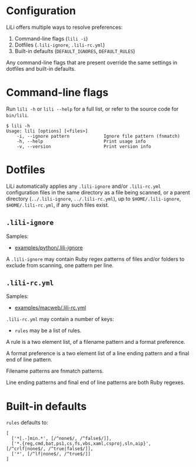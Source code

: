 # Configuration

LiLi offers multiple ways to resolve preferences:

1. Command-line flags (`lili -i`)
2. Dotfiles (`.lili-ignore`, `.lili-rc.yml`)
3. Built-in defaults (`DEFAULT_IGNORES`, `DEFAULT_RULES`)

Any command-line flags that are present override the same settings in dotfiles and built-in defaults.

# Command-line flags

Run `lili -h` or `lili --help` for a full list, or refer to the source code for `bin/lili`.

```
$ lili -h
Usage: lili [options] [<files>]
    -i, --ignore pattern             Ignore file pattern (fnmatch)
    -h, --help                       Print usage info
    -v, --version                    Print version info
```

# Dotfiles

LiLi automatically applies any `.lili-ignore` and/or `.lili-rc.yml` configuration files in the same directory as a file being scanned, or a parent directory (`../.lili-ignore`, `../.lili-rc.yml`), up to `$HOME/.lili-ignore`, `$HOME/.lili-rc.yml`, if any such files exist.

## `.lili-ignore`

Samples:

* [examples/python/.lili-ignore](https://github.com/mcandre/lili/blob/master/examples/python/.lili-ignore)

A `.lili-ignore` may contain Ruby regex patterns of files and/or folders to exclude from scanning, one pattern per line.

## `.lili-rc.yml`

Samples:

* [examples/macweb/.lili-rc.yml](https://github.com/mcandre/lili/blob/master/examples/macweb/.lili-rc.yml)

`.lili-rc.yml` may contain a number of keys:

* `rules` may be a list of rules.

A rule is a two element list, of a filename pattern and a format preference.

A format preference is a two element list of a line ending pattern and a final end of line pattern.

Filename patterns are fnmatch patterns.

Line ending patterns and final end of line patterns are both Ruby regexes.

# Built-in defaults

`rules` defaults to:

```
[
  ['*[.-]min.*', [/^none$/, /^false$/]],
  ['*.{reg,cmd,bat,ps1,cs,fs,vbs,xaml,csproj,sln,aip}', [/^crlf|none$/, /^true|false$/]],
  ['*', [/^lf|none$/, /^true$/]]
]
```
